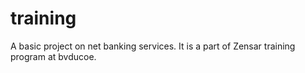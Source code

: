 # training
A basic project on net banking services. 
It is a part of Zensar training program at bvducoe.
